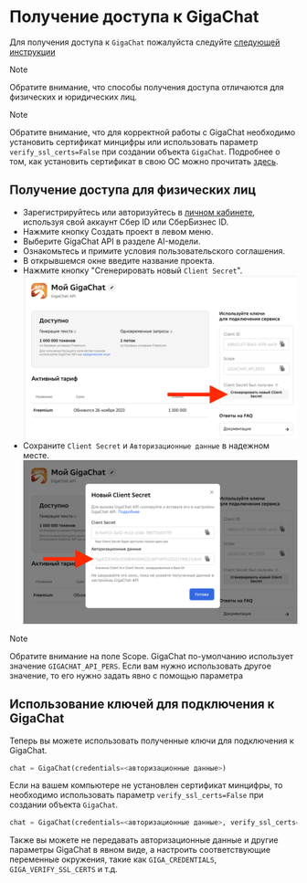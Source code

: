 # Получение доступа к GigaChat

Для получения доступа к `GigaChat` пожалуйста следуйте [следующей инструкции](https://developers.sber.ru/docs/ru/gigachat/api/integration)

> [!NOTE]
> Обратите внимание, что способы получения доступа отличаются для физических и юридических лиц.

> [!NOTE]
> Обратите внимание, что для корректной работы с GigaChat необходимо установить сертификат минцифры или использовать параметр `verify_ssl_certs=False` при создании объекта `GigaChat`.
> Подробнее о том, как установить сертификат в свою ОС можно прочитать [здесь](https://developers.sber.ru/docs/ru/gigachat/certificates).

## Получение доступа для физических лиц

- Зарегистрируйтесь или авторизуйтесь в [личном кабинете](https://developers.sber.ru/studio/login), используя свой аккаунт Сбер ID или СберБизнес ID.
- Нажмите кнопку Создать проект в левом меню.
- Выберите GigaChat API в разделе AI-модели.
- Ознакомьтесь и примите условия пользовательского соглашения.
- В открывшемся окне введите название проекта.
- Нажмите кнопку "Сгенерировать новый `Client Secret`".
  ![Создание нового Client Secret](giga_reg_cs.png?raw=true)
- Сохраните `Client Secret` и `Авторизационные данные` в надежном месте.
  ![Сохранение ключей](giga_reg_cs_2.png?raw=true)

> [!NOTE]
> Обратите внимание на поле Scope. GigaChat по-умолчанию использует значение `GIGACHAT_API_PERS`. Если вам нужно использовать другое значение, то его нужно задать явно с помощью параметра 

## Использование ключей для подключения к GigaChat

Теперь вы можете использовать полученные ключи для подключения к GigaChat.

```py
chat = GigaChat(credentials=<авторизационные данные>)
```

Если на вашем компьютере не установлен сертификат минцифры, то необходимо использовать параметр `verify_ssl_certs=False` при создании объекта `GigaChat`.

```py
chat = GigaChat(credentials=<авторизационные данные>, verify_ssl_certs=False)
```

Также вы можете не передавать авторизационные данные и другие параметры GigaChat в явном виде, а настроить соответствующие переменные окружения, такие как `GIGA_CREDENTIALS`, `GIGA_VERIFY_SSL_CERTS` и т.д.
